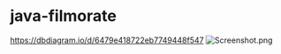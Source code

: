 # java-filmorate

https://dbdiagram.io/d/6479e418722eb7749448f547
![Screenshot.png](..%2F..%2F..%2FDownloads%2FScreenshot.png)